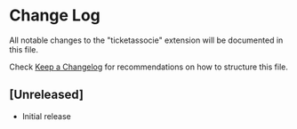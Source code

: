 # Change Log

All notable changes to the "ticketassocie" extension will be documented in this file.

Check [Keep a Changelog](http://keepachangelog.com/) for recommendations on how to structure this file.

## [Unreleased]

- Initial release